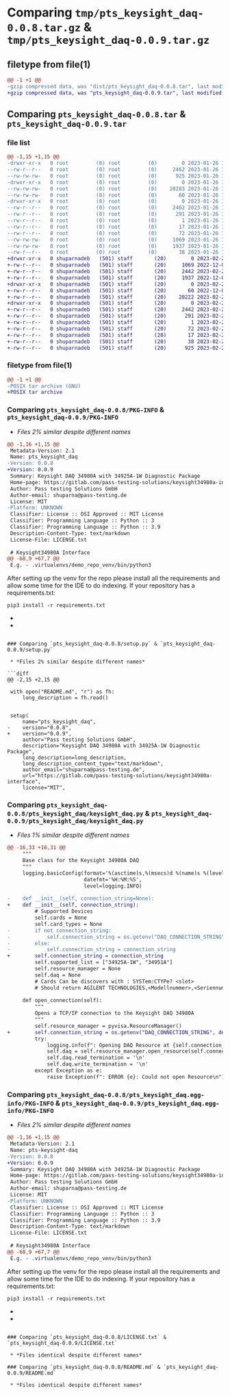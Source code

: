 # Comparing `tmp/pts_keysight_daq-0.0.8.tar.gz` & `tmp/pts_keysight_daq-0.0.9.tar.gz`

## filetype from file(1)

```diff
@@ -1 +1 @@
-gzip compressed data, was "dist/pts_keysight_daq-0.0.8.tar", last modified: Thu Jan 26 15:13:00 2023, max compression
+gzip compressed data, was "pts_keysight_daq-0.0.9.tar", last modified: Thu Feb 23 15:41:28 2023, max compression
```

## Comparing `pts_keysight_daq-0.0.8.tar` & `pts_keysight_daq-0.0.9.tar`

### file list

```diff
@@ -1,15 +1,15 @@
-drwxr-xr-x   0 root         (0) root         (0)        0 2023-01-26 15:13:00.000000 pts_keysight_daq-0.0.8/
--rw-r--r--   0 root         (0) root         (0)     2462 2023-01-26 15:13:00.000000 pts_keysight_daq-0.0.8/PKG-INFO
--rw-rw-rw-   0 root         (0) root         (0)      925 2023-01-26 15:12:50.000000 pts_keysight_daq-0.0.8/setup.py
-drwxr-xr-x   0 root         (0) root         (0)        0 2023-01-26 15:13:00.000000 pts_keysight_daq-0.0.8/pts_keysight_daq/
--rw-rw-rw-   0 root         (0) root         (0)    20283 2023-01-26 15:12:50.000000 pts_keysight_daq-0.0.8/pts_keysight_daq/keysight_daq.py
--rw-rw-rw-   0 root         (0) root         (0)       60 2023-01-26 15:12:50.000000 pts_keysight_daq-0.0.8/pts_keysight_daq/__init__.py
-drwxr-xr-x   0 root         (0) root         (0)        0 2023-01-26 15:13:00.000000 pts_keysight_daq-0.0.8/pts_keysight_daq.egg-info/
--rw-r--r--   0 root         (0) root         (0)     2462 2023-01-26 15:13:00.000000 pts_keysight_daq-0.0.8/pts_keysight_daq.egg-info/PKG-INFO
--rw-r--r--   0 root         (0) root         (0)      291 2023-01-26 15:13:00.000000 pts_keysight_daq-0.0.8/pts_keysight_daq.egg-info/SOURCES.txt
--rw-r--r--   0 root         (0) root         (0)        1 2023-01-26 15:13:00.000000 pts_keysight_daq-0.0.8/pts_keysight_daq.egg-info/dependency_links.txt
--rw-r--r--   0 root         (0) root         (0)       17 2023-01-26 15:13:00.000000 pts_keysight_daq-0.0.8/pts_keysight_daq.egg-info/top_level.txt
--rw-r--r--   0 root         (0) root         (0)       72 2023-01-26 15:13:00.000000 pts_keysight_daq-0.0.8/pts_keysight_daq.egg-info/requires.txt
--rw-rw-rw-   0 root         (0) root         (0)     1069 2023-01-26 15:12:50.000000 pts_keysight_daq-0.0.8/LICENSE.txt
--rw-rw-rw-   0 root         (0) root         (0)     1937 2023-01-26 15:12:50.000000 pts_keysight_daq-0.0.8/README.md
--rw-r--r--   0 root         (0) root         (0)       38 2023-01-26 15:13:00.000000 pts_keysight_daq-0.0.8/setup.cfg
+drwxr-xr-x   0 shuparnadeb   (501) staff       (20)        0 2023-02-23 15:41:28.916234 pts_keysight_daq-0.0.9/
+-rw-r--r--   0 shuparnadeb   (501) staff       (20)     1069 2022-12-06 10:42:12.000000 pts_keysight_daq-0.0.9/LICENSE.txt
+-rw-r--r--   0 shuparnadeb   (501) staff       (20)     2442 2023-02-23 15:41:28.916103 pts_keysight_daq-0.0.9/PKG-INFO
+-rw-r--r--   0 shuparnadeb   (501) staff       (20)     1937 2022-12-06 10:42:12.000000 pts_keysight_daq-0.0.9/README.md
+drwxr-xr-x   0 shuparnadeb   (501) staff       (20)        0 2023-02-23 15:41:28.914944 pts_keysight_daq-0.0.9/pts_keysight_daq/
+-rw-r--r--   0 shuparnadeb   (501) staff       (20)       60 2022-12-06 10:42:12.000000 pts_keysight_daq-0.0.9/pts_keysight_daq/__init__.py
+-rw-r--r--   0 shuparnadeb   (501) staff       (20)    20222 2023-02-23 15:39:58.000000 pts_keysight_daq-0.0.9/pts_keysight_daq/keysight_daq.py
+drwxr-xr-x   0 shuparnadeb   (501) staff       (20)        0 2023-02-23 15:41:28.915940 pts_keysight_daq-0.0.9/pts_keysight_daq.egg-info/
+-rw-r--r--   0 shuparnadeb   (501) staff       (20)     2442 2023-02-23 15:41:28.000000 pts_keysight_daq-0.0.9/pts_keysight_daq.egg-info/PKG-INFO
+-rw-r--r--   0 shuparnadeb   (501) staff       (20)      291 2023-02-23 15:41:28.000000 pts_keysight_daq-0.0.9/pts_keysight_daq.egg-info/SOURCES.txt
+-rw-r--r--   0 shuparnadeb   (501) staff       (20)        1 2023-02-23 15:41:28.000000 pts_keysight_daq-0.0.9/pts_keysight_daq.egg-info/dependency_links.txt
+-rw-r--r--   0 shuparnadeb   (501) staff       (20)       72 2023-02-23 15:41:28.000000 pts_keysight_daq-0.0.9/pts_keysight_daq.egg-info/requires.txt
+-rw-r--r--   0 shuparnadeb   (501) staff       (20)       17 2023-02-23 15:41:28.000000 pts_keysight_daq-0.0.9/pts_keysight_daq.egg-info/top_level.txt
+-rw-r--r--   0 shuparnadeb   (501) staff       (20)       38 2023-02-23 15:41:28.916279 pts_keysight_daq-0.0.9/setup.cfg
+-rw-r--r--   0 shuparnadeb   (501) staff       (20)      925 2023-02-23 15:39:58.000000 pts_keysight_daq-0.0.9/setup.py
```

### filetype from file(1)

```diff
@@ -1 +1 @@
-POSIX tar archive (GNU)
+POSIX tar archive
```

### Comparing `pts_keysight_daq-0.0.8/PKG-INFO` & `pts_keysight_daq-0.0.9/PKG-INFO`

 * *Files 2% similar despite different names*

```diff
@@ -1,16 +1,15 @@
 Metadata-Version: 2.1
 Name: pts_keysight_daq
-Version: 0.0.8
+Version: 0.0.9
 Summary: Keysight DAQ 34980A with 34925A-1W Diagnostic Package
 Home-page: https://gitlab.com/pass-testing-solutions/keysight34980a-interface
 Author: Pass testing Solutions GmbH
 Author-email: shuparna@pass-testing.de
 License: MIT
-Platform: UNKNOWN
 Classifier: License :: OSI Approved :: MIT License
 Classifier: Programming Language :: Python :: 3
 Classifier: Programming Language :: Python :: 3.9
 Description-Content-Type: text/markdown
 License-File: LICENSE.txt
 
 # Keysight34980A Interface
@@ -68,9 +67,7 @@
 E.g. - .virtualenvs/demo_repo_venv/bin/python3
 ```
 After setting up the venv for the repo please install all the 
 requirements and allow some time for the IDE to do indexing. If your repository has a requirements.txt: 
 ```
 pip3 install -r requirements.txt
 ```
-
-
```

### Comparing `pts_keysight_daq-0.0.8/setup.py` & `pts_keysight_daq-0.0.9/setup.py`

 * *Files 2% similar despite different names*

```diff
@@ -2,15 +2,15 @@
 
 with open("README.md", "r") as fh:
     long_description = fh.read()
 
 
 setup(
     name="pts_keysight_daq",
-    version="0.0.8",
+    version="0.0.9",
     author="Pass testing Solutions GmbH",
     description="Keysight DAQ 34980A with 34925A-1W Diagnostic Package",
     long_description=long_description,
     long_description_content_type="text/markdown",
     author_email="shuparna@pass-testing.de",
     url="https://gitlab.com/pass-testing-solutions/keysight34980a-interface",
     license="MIT",
```

### Comparing `pts_keysight_daq-0.0.8/pts_keysight_daq/keysight_daq.py` & `pts_keysight_daq-0.0.9/pts_keysight_daq/keysight_daq.py`

 * *Files 1% similar despite different names*

```diff
@@ -16,33 +16,31 @@
     """
     Base class for the Keysight 34980A DAQ
     """
     logging.basicConfig(format='%(asctime)s,%(msecs)d %(name)s %(levelname)s %(message)s',
                         datefmt='%H:%M:%S',
                         level=logging.INFO)
 
-    def __init__(self, connection_string=None):
+    def __init__(self, connection_string):
         # Supported Devices
         self.cards = None
         self.card_types = None
-        if not connection_string:
-            self.connection_string = os.getenv("DAQ_CONNECTION_STRING", default='TCPIP0::192.168.1.183::INSTR')
-        else:
-            self.connection_string = connection_string
+        self.connection_string = connection_string
         self.supported_list = ["34925A-1W", "34951A"]
         self.resource_manager = None
         self.daq = None
         # Cards Can be discovers with : SYSTem:CTYPe? <slot>
         # Should return AGILENT TECHNOLOGIES,<Modellnummer>,<Seriennummer>,<Firmware-Version>
 
     def open_connection(self):
         """
         Opens a TCP/IP connection to the Keysight DAQ 34980A
         """
         self.resource_manager = pyvisa.ResourceManager()
+        self.connection_string = os.getenv("DAQ_CONNECTION_STRING", default='TCPIP0::192.168.2.183::INSTR')
         try:
             logging.info(f": Opening DAQ Resource at {self.connection_string}")
             self.daq = self.resource_manager.open_resource(self.connection_string)
             self.daq.read_termination = '\n'
             self.daq.write_termination = '\n'
         except Exception as e:
             raise Exception(f": ERROR {e}: Could not open Resource\n")
```

### Comparing `pts_keysight_daq-0.0.8/pts_keysight_daq.egg-info/PKG-INFO` & `pts_keysight_daq-0.0.9/pts_keysight_daq.egg-info/PKG-INFO`

 * *Files 2% similar despite different names*

```diff
@@ -1,16 +1,15 @@
 Metadata-Version: 2.1
 Name: pts-keysight-daq
-Version: 0.0.8
+Version: 0.0.9
 Summary: Keysight DAQ 34980A with 34925A-1W Diagnostic Package
 Home-page: https://gitlab.com/pass-testing-solutions/keysight34980a-interface
 Author: Pass testing Solutions GmbH
 Author-email: shuparna@pass-testing.de
 License: MIT
-Platform: UNKNOWN
 Classifier: License :: OSI Approved :: MIT License
 Classifier: Programming Language :: Python :: 3
 Classifier: Programming Language :: Python :: 3.9
 Description-Content-Type: text/markdown
 License-File: LICENSE.txt
 
 # Keysight34980A Interface
@@ -68,9 +67,7 @@
 E.g. - .virtualenvs/demo_repo_venv/bin/python3
 ```
 After setting up the venv for the repo please install all the 
 requirements and allow some time for the IDE to do indexing. If your repository has a requirements.txt: 
 ```
 pip3 install -r requirements.txt
 ```
-
-
```

### Comparing `pts_keysight_daq-0.0.8/LICENSE.txt` & `pts_keysight_daq-0.0.9/LICENSE.txt`

 * *Files identical despite different names*

### Comparing `pts_keysight_daq-0.0.8/README.md` & `pts_keysight_daq-0.0.9/README.md`

 * *Files identical despite different names*

